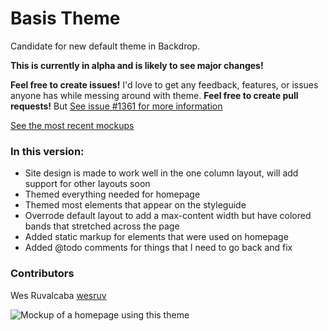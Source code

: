 # Basis Theme
Candidate for new default theme in Backdrop.

**This is currently in alpha and is likely to see major changes!**

**Feel free to create issues!** I'd love to get any feedback, features, or issues anyone has while messing around with theme.
**Feel free to create pull requests!** But 
[See issue #1361 for more information](https://github.com/backdrop/backdrop-issues/issues/1361)

[See the most recent mockups](https://github.com/backdrop/backdrop-issues/issues/1361#issuecomment-185977384)

### In this version:
* Site design is made to work well in the one column layout, will add support for other layouts soon
* Themed everything needed for homepage
* Themed most elements that appear on the styleguide
* Overrode default layout to add a max-content width but have colored bands that stretched across the page
* Added static markup for elements that were used on homepage
* Added @todo comments for things that I need to go back and fix


### Contributors
Wes Ruvalcaba [wesruv](https://github.com/wesruv)

![Mockup of a homepage using this theme](https://cloud.githubusercontent.com/assets/5607236/13161958/51abbb88-d66f-11e5-8479-5344b177ccf0.png)
